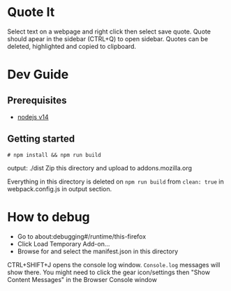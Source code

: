 # Quote It

Select text on a webpage and right click then select save quote. Quote should apear in the sidebar (CTRL+Q) to open sidebar. Quotes can be deleted, highlighted and copied to clipboard.

# Dev Guide

## Prerequisites

- [nodejs v14](https://nodejs.org/en/)

## Getting started

```
# npm install && npm run build
```

output: ./dist
Zip this directory and upload to addons.mozilla.org

Everything in this directory is deleted on `npm run build` from `clean: true` in webpack.config.js in output section.

# How to debug

- Go to about:debugging#/runtime/this-firefox
- Click Load Temporary Add-on...
- Browse for and select the manifest.json in this directory

CTRL+SHIFT+J opens the console log window. `Console.log` messages will show there.
You might need to click the gear icon/settings then "Show Content Messages" in the Browser Console window